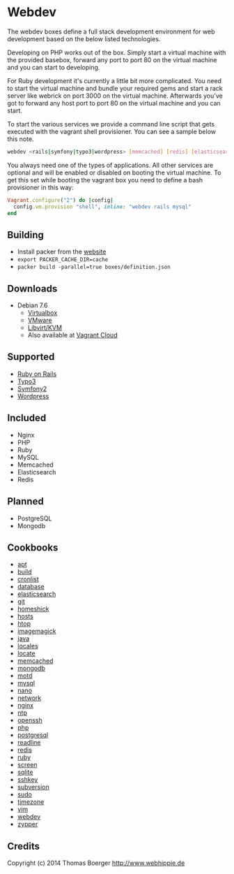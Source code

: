 # Webdev

The webdev boxes define a full stack development environment for web development
based on the below listed technologies.

Developing on PHP works out of the box. Simply start a virtual machine
with the provided basebox, forward any port to port 80 on the virtual machine
and you can start to developing. 

For Ruby development it's currently a little bit more complicated. You need
to start the virtual machine and bundle your required gems and start a rack
server like webrick on port 3000 on the virtual machine. Afterwards you've
got to forward any host port to port 80 on the virtual machine and you can
start.

To start the various services we provide a command line script that gets
executed with the vagrant shell provisioner. You can see a sample below this
note.

```bash
webdev <rails|symfony|typo3|wordpress> [memcached] [redis] [elasticsearch] [mysql] [pgsql] [mongodb]
```

You always need one of the types of applications. All other services are
optional and will be enabled or disabled on booting the virtual machine. To
get this set while booting the vagrant box you need to define a bash
provisioner in this way:

```ruby
Vagrant.configure("2") do |config|
  config.vm.provision "shell", inline: "webdev rails mysql"
end
```

## Building

* Install packer from the [website](http://www.packer.io)
* ```export PACKER_CACHE_DIR=cache```
* ```packer build -parallel=true boxes/definition.json```

## Downloads

* Debian 7.6
  * [Virtualbox](http://vagrant.webhippie.de/webdev-debian-7.6-virtualbox-0.1.0.box)
  * [VMware](http://vagrant.webhippie.de/webdev-debian-7.6-vmware-0.1.0.box)
  * [Libvirt/KVM](http://vagrant.webhippie.de/webdev-debian-7.6-libvirt-0.1.0.box)
  * Also available at [Vagrant Cloud](https://vagrantcloud.com/webhippie/boxes/webdev-debian-7.6)

## Supported

* [Ruby on Rails](http://rubyonrails.org/)
* [Typo3](http://typo3.org/)
* [Symfony2](http://symfony.com/)
* [Wordpress](http://wordpress.org/)

## Included

* Nginx
* PHP
* Ruby
* MySQL
* Memcached
* Elasticsearch
* Redis

## Planned

* PostgreSQL
* Mongodb

## Cookbooks

* [apt](https://github.com/tboerger/chef-apt)
* [build](https://github.com/tboerger/chef-build)
* [cronlist](https://github.com/tboerger/chef-cronlist)
* [database](https://github.com/tboerger/chef-database)
* [elasticsearch](https://github.com/tboerger/chef-elasticsearch)
* [git](https://github.com/tboerger/chef-git)
* [homeshick](https://github.com/tboerger/chef-homeshick)
* [hosts](https://github.com/tboerger/chef-hosts)
* [htop](https://github.com/tboerger/chef-htop)
* [imagemagick](https://github.com/tboerger/chef-imagemagick)
* [java](https://github.com/tboerger/chef-java)
* [locales](https://github.com/tboerger/chef-locales)
* [locate](https://github.com/tboerger/chef-locate)
* [memcached](https://github.com/tboerger/chef-memcached)
* [mongodb](https://github.com/tboerger/chef-mongodb)
* [motd](https://github.com/tboerger/chef-motd)
* [mysql](https://github.com/tboerger/chef-mysql)
* [nano](https://github.com/tboerger/chef-nano)
* [network](https://github.com/tboerger/chef-network)
* [nginx](https://github.com/tboerger/chef-nginx)
* [ntp](https://github.com/tboerger/chef-ntp)
* [openssh](https://github.com/tboerger/chef-openssh)
* [php](https://github.com/tboerger/chef-php)
* [postgresql](https://github.com/tboerger/chef-postgresql)
* [readline](https://github.com/tboerger/chef-readline)
* [redis](https://github.com/tboerger/chef-redis)
* [ruby](https://github.com/tboerger/chef-ruby)
* [screen](https://github.com/tboerger/chef-screen)
* [sqlite](https://github.com/tboerger/chef-sqlite)
* [sshkey](https://github.com/tboerger/chef-sshkey)
* [subversion](https://github.com/tboerger/chef-subversion)
* [sudo](https://github.com/tboerger/chef-sudo)
* [timezone](https://github.com/tboerger/chef-timezone)
* [vim](https://github.com/tboerger/chef-vim)
* [webdev](https://github.com/tboerger/chef-webdev)
* [zypper](https://github.com/tboerger/chef-zypper)

## Credits

Copyright (c) 2014 Thomas Boerger <http://www.webhippie.de>
